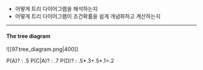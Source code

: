 - 어떻게 트리 다이어그램을 해석하는지
- 어떻게 트리 다이어그램이 조건확률을 쉽게 개념화하고 계산하는지
---

#### The tree diagram
![[97.tree_diagram.png|400]]

P(A)?  : .5
P(C|A)? : .7
P(D)? : .5*.3+.5*.1=.2